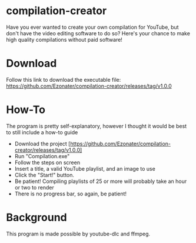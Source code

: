 # compilation-creator

Have you ever wanted to create your own compilation for YouTube, but don't have the video editing software to do so?
Here's your chance to make high quality compilations without paid software!

# Download
Follow this link to download the executable file: https://github.com/Ezonater/compilation-creator/releases/tag/v1.0.0

# How-To
The program is pretty self-explanatory, however I thought it would be best to still include a how-to guide
- Download the project [https://github.com/Ezonater/compilation-creator/releases/tag/v1.0.0]
- Run "Compilation.exe"
- Follow the steps on screen
- Insert a title, a valid YouTube playlist, and an image to use
- Click the "Start!" button.
- Be patient! Compiling playlists of 25 or more will probably take an hour or two to render
- There is no progress bar, so again, be patient!

# Background
This program is made possible by youtube-dlc and ffmpeg.

